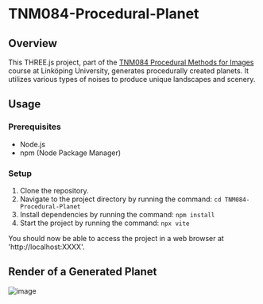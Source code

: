 # TNM084-Procedural-Planet

## Overview

This THREE.js project, part of the  [TNM084 Procedural Methods for Images](https://studieinfo.liu.se/kurs/TNM084/ht-2024) course at Linköping University, generates procedurally created planets. It utilizes various types of noises to produce unique landscapes and scenery.

## Usage

### Prerequisites

- Node.js
- npm (Node Package Manager)

### Setup

1. Clone the repository.
2. Navigate to the project directory by running the command: ```cd TNM084-Procedural-Planet```
3. Install dependencies by running the command: ```npm install```
4. Start the project by running the command: ```npx vite```
   
You should now be able to access the project in a web browser at 'http://localhost:XXXX'.

## Render of a Generated Planet
![image](https://github.com/rasmussvala/TNM084-Procedural-Planet/assets/91534734/e87c1334-d179-4c9c-81a1-5eb8e8f4b674)

